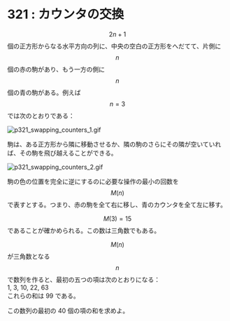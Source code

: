 # 321 : カウンタの交換

$$2n+1$$個の正方形からなる水平方向の列に、中央の空白の正方形をへだてて、片側に$$n$$個の赤の駒があり、もう一方の側に$$n$$個の青の駒がある。例えば$$n=3$$では次のとおりである：

![p321\_swapping\_counters\_1.gif](https://projecteuler.net/project/images/p321_swapping_counters_1.gif)

駒は、ある正方形から隣に移動させるか、隣の駒のさらにその隣が空いていれば、その駒を飛び越えることができる。

![p321\_swapping\_counters\_2.gif](https://projecteuler.net/project/images/p321_swapping_counters_2.gif)

駒の色の位置を完全に逆にするのに必要な操作の最小の回数を$$M(n)$$で表すとする。つまり、赤の駒を全て右に移し、青のカウンタを全て左に移す。

$$M(3)=15$$であることが確かめられる。この数は三角数でもある。

$$M(n)$$が三角数となる$$n$$で数列を作ると、最初の五つの項は次のとおりになる：  
1, 3, 10, 22, 63  
これらの和は 99 である。

この数列の最初の 40 個の項の和を求めよ。


